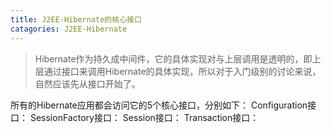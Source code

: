 ```yaml
---
title: J2EE-Hibernate的核心接口
catagories: J2EE-Hibernate
---
```

> Hibernate作为持久成中间件，它的具体实现对与上层调用是透明的，即上层通过接口来调用Hibernate的具体实现，所以对于入门级别的讨论来说，自然应该先从接口开始了。
 
所有的Hibernate应用都会访问它的5个核心接口，分别如下：
Configuration接口：
SessionFactory接口：
Session接口：
Transaction接口：